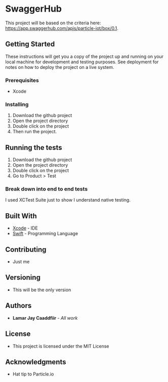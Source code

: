 # SwaggerHub

This project will be based on the criteria here: https://app.swaggerhub.com/apis/particle-iot/box/0.1. 

## Getting Started

These instructions will get you a copy of the project up and running on your local machine for development and testing purposes. See deployment for notes on how to deploy the project on a live system.

### Prerequisites

* Xcode


### Installing

1. Download the github project
2. Open the project directory
3. Double click on the project
4. Then run the project. 


## Running the tests

1. Download the github project
2. Open the project directory
3. Double click on the project
4. Go to Product > Test

### Break down into end to end tests

I used XCTest Suite just to show I understand native testing.  


## Built With

* [Xcode](https://developer.apple.com/xcode/) - IDE
* [Swift](https://swift.org/) - Programming Language


## Contributing

* Just me

## Versioning

* This will be the only version

## Authors

* **Lamar Jay Caaddfiir** - *All work* 


## License

* This project is licensed under the MIT License 

## Acknowledgments

* Hat tip to Particle.io 

